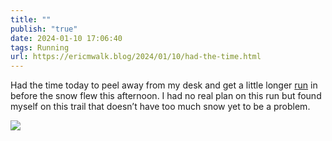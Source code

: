 ```yaml
---
title: ""
publish: "true"
date: 2024-01-10 17:06:40
tags: Running
url: https://ericmwalk.blog/2024/01/10/had-the-time.html
---
```


Had the time today to peel away from my desk and get a little longer [run](https://strava.com/activities/10531967872)  in before the snow flew this afternoon. I had no real plan on this run but found myself on this trail that doesn’t have too much snow yet to be a problem.

![](https://ericmwalk.blog/uploads/2024/img-7482.jpeg)